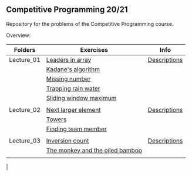 ## Competitive Programming 20/21

Repository for the problems of the Competitive Programming course.
<p>

Overview: <br>

| Folders            | Exercises                     | Info         |
| -------------------| ------------------------------|--------------|
| Lecture_01         | [Leaders in array](https://github.com/Claire-gip/CompetitiveProgramming-Unipi/blob/master/Lecture_01/leadersInArray.cc) |  [Descriptions](https://github.com/Claire-gip/CompetitiveProgramming-Unipi/blob/master/Lecture_01/details.md)
|                    | [Kadane's algorithm](https://github.com/Claire-gip/CompetitiveProgramming-Unipi/blob/master/Lecture_01/kadane.cc) |
|                   | [Missing number](https://github.com/Claire-gip/CompetitiveProgramming-Unipi/blob/master/Lecture_01/missingNumber.cc) |
|                   | [Trapping rain water](https://github.com/Claire-gip/CompetitiveProgramming-Unipi/blob/master/Lecture_01/trappingWater.cc) |
|                   | [Sliding window maximum](https://github.com/Claire-gip/CompetitiveProgramming-Unipi/blob/master/Lecture_01/slidingWindow.cc) |
|                  |                  |                     |
| Lecture_02       | [Next larger element](https://github.com/Claire-gip/CompetitiveProgramming-Unipi/blob/master/Lecture_02/nextLarger.cc) | [Descriptions](https://github.com/Claire-gip/CompetitiveProgramming-Unipi/blob/master/Lecture_02/details.md) |
|                  | [Towers](https://github.com/Claire-gip/CompetitiveProgramming-Unipi/blob/master/Lecture_02/towers.cc) | |
|                  | [Finding team member](https://github.com/Claire-gip/CompetitiveProgramming-Unipi/blob/master/Lecture_02/teamMember.cc)|
|                  |                  |                     |
| Lecture_03       | [Inversion count](https://github.com/Claire-gip/CompetitiveProgramming-Unipi/blob/master/Lecture_03/inversionCount.cc)| [Descriptions](https://github.com/Claire-gip/CompetitiveProgramming-Unipi/blob/master/Lecture_03/details.md)|
|                  | [The monkey and the oiled bamboo](https://github.com/Claire-gip/CompetitiveProgramming-Unipi/blob/master/Lecture_03/monkey.cc) | |
|                  |                  |                     |
|